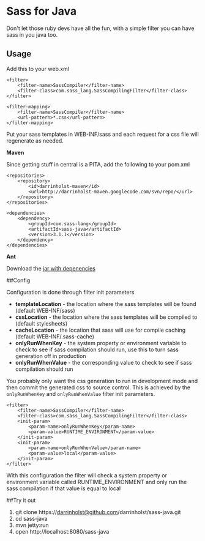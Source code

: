 # Sass for Java

Don't let those ruby devs have all the fun, with a simple filter you can
have sass in you java too.

## Usage

Add this to your web.xml

    <filter>
        <filter-name>SassCompiler</filter-name>
        <filter-class>com.sass_lang.SassCompilingFilter</filter-class>
    </filter>

    <filter-mapping>
        <filter-name>SassCompiler</filter-name>
        <url-pattern>*.css</url-pattern>
    </filter-mapping>

Put your sass templates in WEB-INF/sass and each request for a css
file will regenerate as needed.

**Maven**

Since getting stuff in central is a PITA, add the following to your
pom.xml

    <repositories>
        <repository>
            <id>darrinholst-maven</id>
            <url>http://darrinholst-maven.googlecode.com/svn/repo/</url>
        </repository>
    </repositories>

    <dependencies>
        <dependency>
            <groupId>com.sass-lang</groupId>
            <artifactId>sass-java</artifactId>
            <version>3.1.1</version>
        </dependency>
    </dependencies>

**Ant**

Download the [jar with depenencies](http://darrinholst-maven.googlecode.com/svn/repo/com/sass-lang/sass-java/3.1.1/sass-java-3.1.1-jar-with-dependencies.jar)

##Config

Configuration is done through filter init parameters

* **templateLocation** - the location where the sass templates will be
  found (default WEB-INF/sass)
* **cssLocation** - the location where the sass templates will be
  compiled to (default stylesheets)
* **cacheLocation** - the location that sass will use for compile
  caching (default WEB-INF/.sass-cache)
* **onlyRunWhenKey** - the system property or environment variable to
  check to see if sass compilation should run, use this to turn sass
  generation off in production
* **onlyRunWhenValue** - the corresponding value to check to see if sass
  compilation should run

You probably only want the css generation to run in development mode and
then commit the generated css to source control. This is achieved by the
`onlyRunWhenKey` and `onlyRunWhenValue` filter init parameters.

    <filter>
        <filter-name>SassCompiler</filter-name>
        <filter-class>com.sass_lang.SassCompilingFilter</filter-class>
        <init-param>
            <param-name>onlyRunWhenKey</param-name>
            <param-value>RUNTIME_ENVIRONMENT</param-value>
        </init-param>
        <init-param>
            <param-name>onlyRunWhenValue</param-name>
            <param-value>local</param-value>
        </init-param>
    </filter>

With this configuration the filter will check a system property or
environment variable called RUNTIME_ENVIRONMENT and only run the sass
compilation if that value is equal to local

##Try it out
1. git clone https://darrinholst@github.com/darrinholst/sass-java.git
2. cd sass-java
3. mvn jetty:run
4. open http://localhost:8080/sass-java

